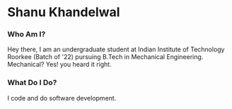  <!-- ### Hi there 👋 -->

<!--
**Shanu212/Shanu212** is a ✨ _special_ ✨ repository because its `README.md` (this file) appears on your GitHub profile.

Here are some ideas to get you started:

- 🔭 I’m currently working on ...
- 🌱 I’m currently learning ...
- 👯 I’m looking to collaborate on ...
- 🤔 I’m looking for help with ...
- 💬 Ask me about ...
- 📫 How to reach me: ...
- 😄 Pronouns: ...
- ⚡ Fun fact: ...
-->

# Shanu Khandelwal

### Who Am I?
Hey there, I am an undergraduate student at Indian Institute of Technology Roorkee (Batch of '22) pursuing B.Tech in Mechanical Engineering. Mechanical? Yes! you heard it right. 

### What Do I Do?
I code and do software development.
